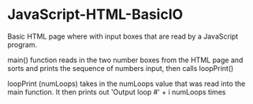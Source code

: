 # JavaScript-HTML-BasicIO
Basic HTML page where with input boxes that are read by a JavaScript program.

main() function reads in the two number boxes from the HTML page and sorts and prints the sequence of numbers input, then calls loopPrint()

loopPrint (numLoops) takes in the numLoops value that was read into the main function. It then prints out 'Output loop #' + i numLoops times
